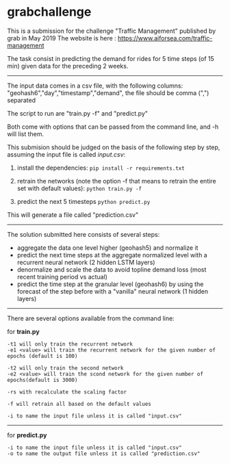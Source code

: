 # grabchallenge

This is a submission for the challenge "Traffic Management" published by grab in May 2019
The website is here : https://www.aiforsea.com/traffic-management

The task consist in predicting the demand for rides for 5 time steps (of 15 min) given data for the preceding 2 weeks.

-------

The input data comes in a csv file, with the following columns: "geohash6","day","timestamp","demand", the file should be comma (",") separated

The script to run are "train.py -f" and "predict.py"

Both come with options that can be passed from the command line, and -h will list them.

This submision should be judged on the basis of the following step by step, assuming the input file is called *input.csv*:

1) install the dependencies: 
`pip install -r requirements.txt`

2) retrain the networks (note the option -f that means to retrain the entire set with default values):
`python train.py -f`

3) predict the next 5 timesteps
`python predict.py `

This will generate a file called "prediction.csv"

------

The solution submitted here consists of several steps:

* aggregate the data one level higher (geohash5) and normalize it
* predict the next time steps at the aggregate normalized level with a recurrent neural network (2 hidden LSTM layers)
* denormalize and scale the data to avoid topline demand loss (most recent training period vs actual)
* predict the time step at the granular level (geohash6) by using the forecast of the step before with a "vanilla" neural network (1 hidden layers)

------

There are several options available from the command line:

for **train.py**
```
-t1 will only train the recurrent network
-e1 <value> will train the recurrent network for the given number of epochs (default is 100)

-t2 will only train the second network
-e2 <value> will train the scond network for the given number of epochs(default is 3000)

-rs with recalculate the scaling factor

-f will retrain all based on the default values

-i to name the input file unless it is called "input.csv"
```
-----
for **predict.py**

```
-i to name the input file unless it is called "input.csv"
-o to name the output file unless it is called "prediction.csv"
```











